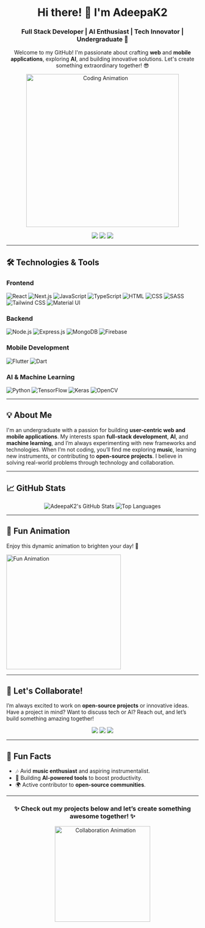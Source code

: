 <div align="center">
  <h1>Hi there! 👋 I'm <strong>AdeepaK2</strong></h1>
  <h3>Full Stack Developer | AI Enthusiast | Tech Innovator | Undergraduate 🚀</h3>
  <p>Welcome to my GitHub! I'm passionate about crafting <strong>web</strong> and <strong>mobile applications</strong>, exploring <strong>AI</strong>, and building innovative solutions. Let's create something extraordinary together! 😎</p>

  <img src="https://media.giphy.com/media/qgQUggAC3Pfv687qPC/giphy.gif" alt="Coding Animation" width="400"/>

  <p>
    <a href="https://www.linkedin.com/in/adeepakularathna/"><img src="https://img.shields.io/badge/LinkedIn-Connect-blue?style=flat-square&logo=linkedin"/></a>
    <a href="mailto:kularathnaggas@gmail.com"><img src="https://img.shields.io/badge/Email-Contact-red?style=flat-square&logo=gmail"/></a>
    <a href="https://adeepa.tech"><img src="https://img.shields.io/badge/Website-Visit-green?style=flat-square&logo=firefox"/></a>
  </p>
</div>

---

## 🛠️ Technologies & Tools

### Frontend
![React](https://img.shields.io/badge/-React-61DAFB?style=flat-square&logo=react) 
![Next.js](https://img.shields.io/badge/-Next.js-000000?style=flat-square&logo=next.js) 
![JavaScript](https://img.shields.io/badge/-JavaScript-F7DF1E?style=flat-square&logo=javascript) 
![TypeScript](https://img.shields.io/badge/-TypeScript-3178C6?style=flat-square&logo=typescript) 
![HTML](https://img.shields.io/badge/-HTML-E34F26?style=flat-square&logo=html5) 
![CSS](https://img.shields.io/badge/-CSS-1572B6?style=flat-square&logo=css3) 
![SASS](https://img.shields.io/badge/-SASS-CC6699?style=flat-square&logo=sass) 
![Tailwind CSS](https://img.shields.io/badge/-Tailwind_CSS-38B2AC?style=flat-square&logo=tailwind-css) 
![Material UI](https://img.shields.io/badge/-Material_UI-0081CB?style=flat-square&logo=material-ui)

### Backend
![Node.js](https://img.shields.io/badge/-Node.js-339933?style=flat-square&logo=node.js) 
![Express.js](https://img.shields.io/badge/-Express.js-000000?style=flat-square&logo=express) 
![MongoDB](https://img.shields.io/badge/-MongoDB-47A248?style=flat-square&logo=mongodb) 
![Firebase](https://img.shields.io/badge/-Firebase-FFCA28?style=flat-square&logo=firebase)

### Mobile Development
![Flutter](https://img.shields.io/badge/-Flutter-02569B?style=flat-square&logo=flutter) 
![Dart](https://img.shields.io/badge/-Dart-0175C2?style=flat-square&logo=dart)

### AI & Machine Learning
![Python](https://img.shields.io/badge/-Python-3776AB?style=flat-square&logo=python) 
![TensorFlow](https://img.shields.io/badge/-TensorFlow-FF6F00?style=flat-square&logo=tensorflow) 
![Keras](https://img.shields.io/badge/-Keras-D00000?style=flat-square&logo=keras) 
![OpenCV](https://img.shields.io/badge/-OpenCV-5C3EE8?style=flat-square&logo=opencv)

---

## 💡 About Me

I'm an undergraduate with a passion for building **user-centric web and mobile applications**. My interests span **full-stack development**, **AI**, and **machine learning**, and I’m always experimenting with new frameworks and technologies. When I’m not coding, you’ll find me exploring **music**, learning new instruments, or contributing to **open-source projects**. I believe in solving real-world problems through technology and collaboration.

---

## 📈 GitHub Stats

<div align="center">
  <img src="https://github-readme-stats.vercel.app/api?username=AdeepaK2&show_icons=true&count_private=true&theme=radical&hide=prs" alt="AdeepaK2's GitHub Stats" />
  <img src="https://github-readme-stats.vercel.app/api/top-langs/?username=AdeepaK2&langs_count=10&layout=compact&theme=radical" alt="Top Languages" />
</div>

---

## 🌟 Fun Animation

Enjoy this dynamic animation to brighten your day! 🚀

<img src="https://media.giphy.com/media/26tPplGWjN0xLybiU/giphy.gif" alt="Fun Animation" width="300"/>

---

## 🤝 Let's Collaborate!

I’m always excited to work on **open-source projects** or innovative ideas. Have a project in mind? Want to discuss tech or AI? Reach out, and let’s build something amazing together!

<div align="center">
  <a href="https://www.linkedin.com/in/adeepakularathna/"><img src="https://img.shields.io/badge/LinkedIn-Connect-blue?style=flat-square&logo=linkedin"/></a>
  <a href="mailto:kularathnaggas@gmail.com"><img src="https://img.shields.io/badge/Email-Contact-red?style=flat-square&logo=gmail"/></a>
  <a href="https://adeepa.tech"><img src="https://img.shields.io/badge/Website-Visit-green?style=flat-square&logo=firefox"/></a>
</div>

---

## 🎉 Fun Facts
- 🎶 Avid **music enthusiast** and aspiring instrumentalist.
- 🤖 Building **AI-powered tools** to boost productivity.
- 🌍 Active contributor to **open-source communities**.

---

<div align="center">
  <h3>✨ Check out my projects below and let’s create something awesome together! ✨</h3>
  <img src="https://media.giphy.com/media/3o7aDcz7LmkzW8Zf2w/giphy.gif" alt="Collaboration Animation" width="250"/>
</div>
